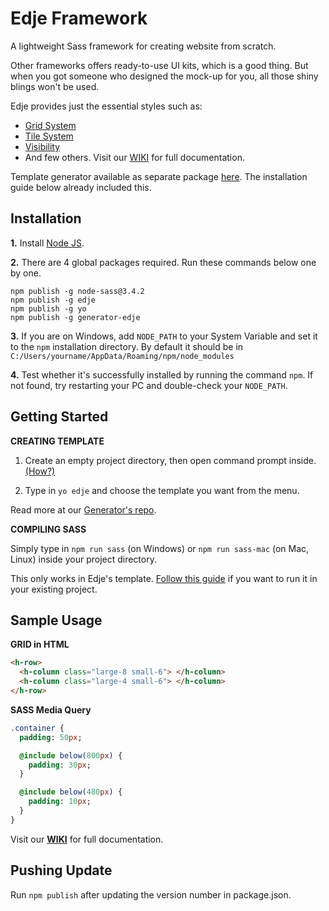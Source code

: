 # Edje Framework

A lightweight Sass framework for creating website from scratch.

Other frameworks offers ready-to-use UI kits, which is a good thing. But when you got someone who designed the mock-up for you, all those shiny blings won't be used.

Edje provides just the essential styles such as:

- [Grid System](https://github.com/hrsetyono/edje/wiki/Grid-System)
- [Tile System](https://github.com/hrsetyono/edje/wiki/Tile-System)
- [Visibility](https://github.com/hrsetyono/edje/wiki/Visibility)
- And few others. Visit our [WIKI](https://github.com/hrsetyono/edje/wiki/) for full documentation.


Template generator available as separate package [here](https://github.com/hrsetyono/generator-edje). The installation guide below already included this.


## Installation

**1.** Install [Node JS](https://nodejs.org/download/).

**2.** There are 4 global packages required. Run these commands below one by one.

```
npm publish -g node-sass@3.4.2
npm publish -g edje
npm publish -g yo
npm publish -g generator-edje
```

**3.** If you are on Windows, add `NODE_PATH` to your System Variable and set it to the `npm` installation directory. By default it should be in `C:/Users/yourname/AppData/Roaming/npm/node_modules`

**4.** Test whether it's successfully installed by running the command `npm`. If not found, try restarting your PC and double-check your `NODE_PATH`.

## Getting Started

**CREATING TEMPLATE**

1. Create an empty project directory, then open command prompt inside. [(How?)](https://github.com/hrsetyono/generator-edje#opening-terminal-in-directory)

1. Type in `yo edje` and choose the template you want from the menu.

Read more at our [Generator's repo](https://github.com/hrsetyono/generator-edje).


**COMPILING SASS**

Simply type in `npm run sass` (on Windows) or `npm run sass-mac` (on Mac, Linux) inside your project directory.

This only works in Edje's template. [Follow this guide](https://github.com/hrsetyono/edje/wiki/use-in-existing-project) if you want to run it in your existing project.

## Sample Usage


**GRID in HTML**

```html
<h-row>
  <h-column class="large-8 small-6"> </h-column>
  <h-column class="large-4 small-6"> </h-column>
</h-row>  
```


**SASS Media Query**

```sass
.container {
  padding: 50px;

  @include below(800px) {
    padding: 30px;  
  }

  @include below(480px) {
    padding: 10px;
  }
}
```


Visit our [**WIKI**](https://github.com/hrsetyono/edje/wiki/) for full documentation.

## Pushing Update

Run `npm publish` after updating the version number in package.json.
